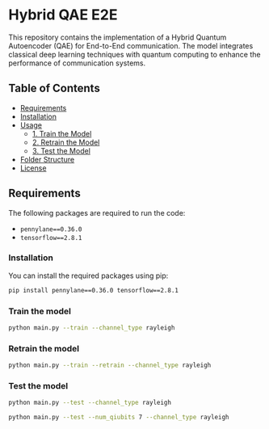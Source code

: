 # Hybrid QAE E2E

This repository contains the implementation of a Hybrid Quantum Autoencoder (QAE) for End-to-End communication. The model integrates classical deep learning techniques with quantum computing to enhance the performance of communication systems.

## Table of Contents

- [Requirements](#requirements)
- [Installation](#installation)
- [Usage](#usage)
  - [1. Train the Model](#1-train-the-model)
  - [2. Retrain the Model](#2-retrain-the-model)
  - [3. Test the Model](#3-test-the-model)
- [Folder Structure](#folder-structure)
- [License](#license)

## Requirements

The following packages are required to run the code:

- `pennylane==0.36.0`
- `tensorflow==2.8.1`

### Installation

You can install the required packages using pip:

```bash
pip install pennylane==0.36.0 tensorflow==2.8.1
```

### Train the model
```bash
python main.py --train --channel_type rayleigh
```

### Retrain the model
```bash
python main.py --train --retrain --channel_type rayleigh
```

### Test the model
```bash
python main.py --test --channel_type rayleigh
```
```bash
python main.py --test --num_qiubits 7 --channel_type rayleigh
```